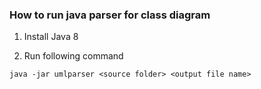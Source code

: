 ### How to run java parser for class diagram

1. Install Java 8

2. Run following command

```
java -jar umlparser <source folder> <output file name>
```